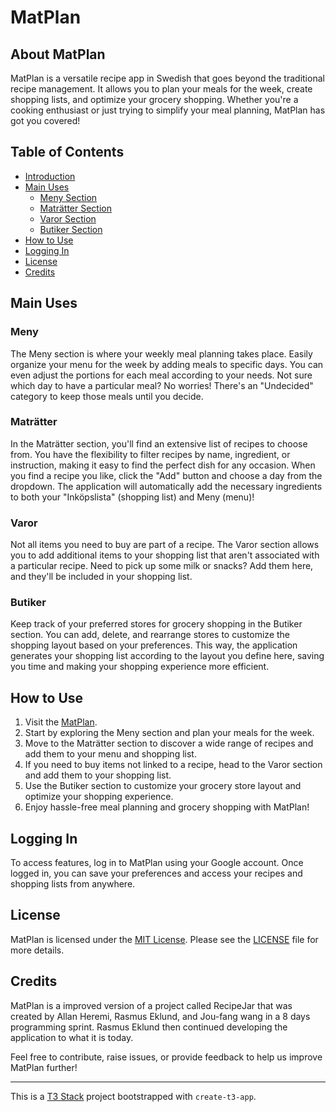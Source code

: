 # MatPlan

## About MatPlan

MatPlan is a versatile recipe app in Swedish that goes beyond the traditional recipe management. It allows you to plan your meals for the week, create shopping lists, and optimize your grocery shopping. Whether you're a cooking enthusiast or just trying to simplify your meal planning, MatPlan has got you covered!

## Table of Contents

- [Introduction](#about-matplan)
- [Main Uses](#main-uses)
  - [Meny Section](#meny)
  - [Maträtter Section](#maträtter)
  - [Varor Section](#varor)
  - [Butiker Section](#butiker)
- [How to Use](#how-to-use)
- [Logging In](#logging-in)
- [License](#license)
- [Credits](#credits)

## Main Uses

### Meny

The Meny section is where your weekly meal planning takes place. Easily organize your menu for the week by adding meals to specific days. You can even adjust the portions for each meal according to your needs. Not sure which day to have a particular meal? No worries! There's an "Undecided" category to keep those meals until you decide.

### Maträtter

In the Maträtter section, you'll find an extensive list of recipes to choose from. You have the flexibility to filter recipes by name, ingredient, or instruction, making it easy to find the perfect dish for any occasion. When you find a recipe you like, click the "Add" button and choose a day from the dropdown. The application will automatically add the necessary ingredients to both your "Inköpslista" (shopping list) and Meny (menu)!

### Varor

Not all items you need to buy are part of a recipe. The Varor section allows you to add additional items to your shopping list that aren't associated with a particular recipe. Need to pick up some milk or snacks? Add them here, and they'll be included in your shopping list.

### Butiker

Keep track of your preferred stores for grocery shopping in the Butiker section. You can add, delete, and rearrange stores to customize the shopping layout based on your preferences. This way, the application generates your shopping list according to the layout you define here, saving you time and making your shopping experience more efficient.

## How to Use

1. Visit the [MatPlan](https://mat-plan.vercel.app/).
2. Start by exploring the Meny section and plan your meals for the week.
3. Move to the Maträtter section to discover a wide range of recipes and add them to your menu and shopping list.
4. If you need to buy items not linked to a recipe, head to the Varor section and add them to your shopping list.
5. Use the Butiker section to customize your grocery store layout and optimize your shopping experience.
6. Enjoy hassle-free meal planning and grocery shopping with MatPlan!

## Logging In

To access features, log in to MatPlan using your Google account. Once logged in, you can save your preferences and access your recipes and shopping lists from anywhere.

## License

MatPlan is licensed under the [MIT License](https://opensource.org/licenses/MIT).
Please see the [LICENSE](LICENSE) file for more details.

## Credits

MatPlan is a improved version of a project called RecipeJar that was created by Allan Heremi, Rasmus Eklund, and Jou-fang wang in a 8 days programming sprint. Rasmus Eklund then continued developing the application to what it is today.

Feel free to contribute, raise issues, or provide feedback to help us improve MatPlan further!

---

This is a [T3 Stack](https://create.t3.gg/) project bootstrapped with `create-t3-app`.


